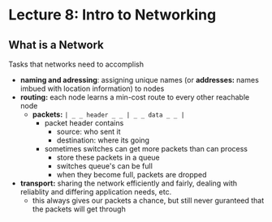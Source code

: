 # Lecture 8: Intro to Networking
## What is a Network
Tasks that networks need to accomplish

- __naming and adressing__: assigning unique names (or __addresses:__ names imbued
with location information) to nodes
- __routing:__ each node learns a min-cost route to every other reachable node
    - __packets:__ `| _ _ header _ _ | _ _ data _ _ |`
        - packet header contains
            - source: who sent it
            - destination: where its going
        - sometimes switches can get more packets than can process
            - store these packets in a queue
            - switches queue's can be full
            - when they become full, packets are dropped
- __transport:__ sharing the network efficiently and fairly, dealing with
    reliablity and differing application needs, etc.
    - this always gives our packets a chance, but still never guranteed that
        the packets will get through
